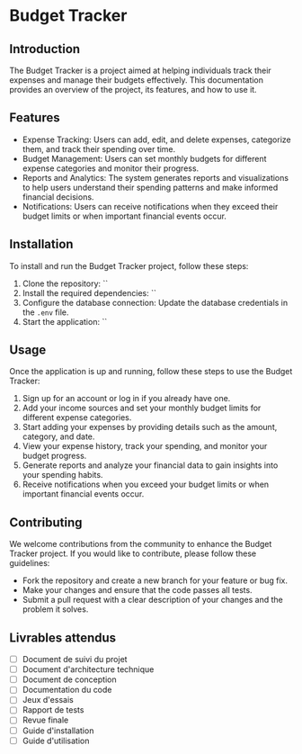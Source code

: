 # Budget Tracker

## Introduction
The Budget Tracker is a project aimed at helping individuals track their expenses and manage their budgets effectively. This documentation provides an overview of the project, its features, and how to use it.

## Features
- Expense Tracking: Users can add, edit, and delete expenses, categorize them, and track their spending over time.
- Budget Management: Users can set monthly budgets for different expense categories and monitor their progress.
- Reports and Analytics: The system generates reports and visualizations to help users understand their spending patterns and make informed financial decisions.
- Notifications: Users can receive notifications when they exceed their budget limits or when important financial events occur.

## Installation
To install and run the Budget Tracker project, follow these steps:

1. Clone the repository: ``
2. Install the required dependencies: ``
3. Configure the database connection: Update the database credentials in the `.env` file.
4. Start the application: ``

## Usage
Once the application is up and running, follow these steps to use the Budget Tracker:

1. Sign up for an account or log in if you already have one.
2. Add your income sources and set your monthly budget limits for different expense categories.
3. Start adding your expenses by providing details such as the amount, category, and date.
4. View your expense history, track your spending, and monitor your budget progress.
5. Generate reports and analyze your financial data to gain insights into your spending habits.
6. Receive notifications when you exceed your budget limits or when important financial events occur.

## Contributing
We welcome contributions from the community to enhance the Budget Tracker project. If you would like to contribute, please follow these guidelines:

- Fork the repository and create a new branch for your feature or bug fix.
- Make your changes and ensure that the code passes all tests.
- Submit a pull request with a clear description of your changes and the problem it solves.

## Livrables attendus

- [ ] Document de suivi du projet
- [ ] Document d'architecture technique
- [ ] Document de conception
- [ ] Documentation du code
- [ ] Jeux d'essais
- [ ] Rapport de tests
- [ ] Revue finale
- [ ] Guide d'installation
- [ ] Guide d'utilisation
